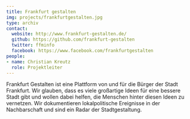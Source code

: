 ```yaml
---
title: Frankfurt gestalten
img: projects/frankfurtgestalten.jpg
type: archiv
contact:
  website: http://www.frankfurt-gestalten.de/
  github: https://github.com/frankfurt-gestalten
  twitter: ffminfo
  facebook: https://www.facebook.com/frankfurtgestalten
people:
- name: Christian Kreutz
  role: Projektleiter
---
```


Frankfurt Gestalten ist eine Plattform von und für die Bürger der Stadt Frankfurt. Wir glauben, dass es viele großartige Ideen für eine bessere Stadt gibt und wollen dabei helfen, die Menschen hinter diesen Ideen zu vernetzen. Wir dokumentieren lokalpolitische Ereignisse in der Nachbarschaft und sind ein Radar der Stadtgestaltung.
